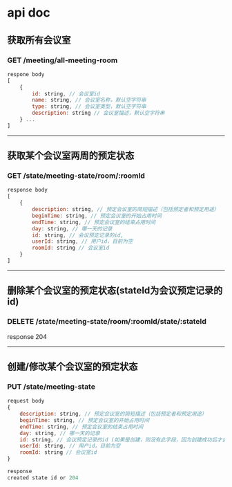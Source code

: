 # api doc

## 获取所有会议室

### GET /meeting/all-meeting-room

```javascript
respone body
[
    {
        id: string, // 会议室id
        name: string, // 会议室名称，默认空字符串
        type: string, // 会议室类型，默认空字符串
        description: string // 会议室描述，默认空字符串
    } ...
]
```

***

## 获取某个会议室两周的预定状态

### GET /state/meeting-state/room/:roomId

```javascript
response body
[
    {
        description: string, // 预定会议室的简短描述（包括预定者和预定用途）
        beginTime: string, // 预定会议室的开始占用时间
        endTime: string, // 预定会议室的结束占用时间
        day: string, // 哪一天的记录
        id: string, // 会议预定记录的id,
        userId: string, // 用户id，目前为空
        roomId: string // 会议室id
    }
]
```

***

## 删除某个会议室的预定状态(stateId为会议预定记录的id)

### DELETE /state/meeting-state/room/:roomId/state/:stateId

response 204

***

## 创建/修改某个会议室的预定状态

### PUT /state/meeting-state

```javascript
request body
{
    description: string, // 预定会议室的简短描述（包括预定者和预定用途）
    beginTime: string, // 预定会议室的开始占用时间
    endTime: string, // 预定会议室的结束占用时间
    day: string, // 哪一天的记录
    id: string, // 会议预定记录的id (如果是创建，则没有此字段，因为创建成功后才会产生id。)
    userId: string, // 用户id，目前为空
    roomId: string // 会议室id
}

response
created state id or 204
```